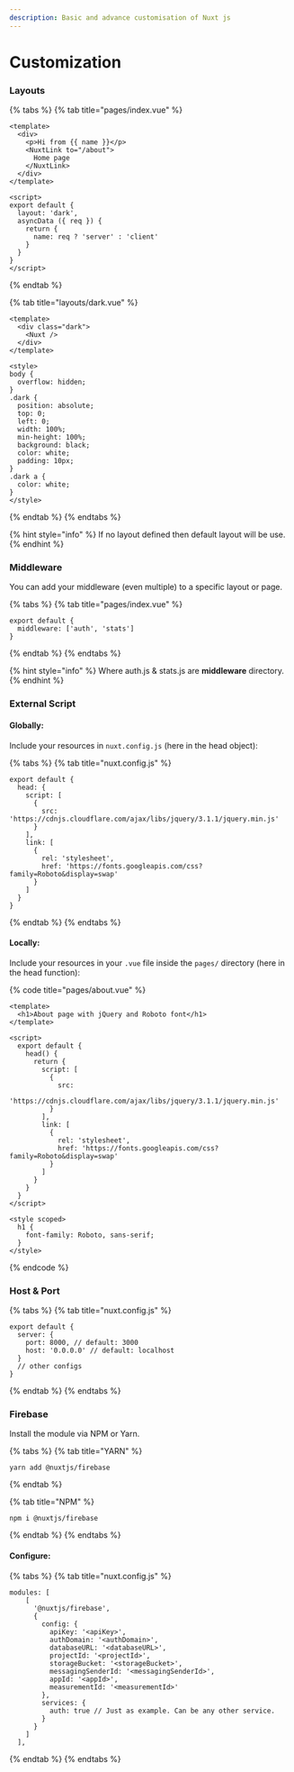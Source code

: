 ```yaml
---
description: Basic and advance customisation of Nuxt js
---
```


# Customization

### Layouts

{% tabs %}
{% tab title="pages/index.vue" %}
```text
<template>
  <div>
    <p>Hi from {{ name }}</p>
    <NuxtLink to="/about">
      Home page
    </NuxtLink>
  </div>
</template>

<script>
export default {
  layout: 'dark',
  asyncData ({ req }) {
    return {
      name: req ? 'server' : 'client'
    }
  }
}
</script>
```
{% endtab %}

{% tab title="layouts/dark.vue" %}
```
<template>
  <div class="dark">
    <Nuxt />
  </div>
</template>

<style>
body {
  overflow: hidden;
}
.dark {
  position: absolute;
  top: 0;
  left: 0;
  width: 100%;
  min-height: 100%;
  background: black;
  color: white;
  padding: 10px;
}
.dark a {
  color: white;
}
</style>
```
{% endtab %}
{% endtabs %}

{% hint style="info" %}
If no layout defined then default layout will be use.
{% endhint %}

### Middleware

You can add your middleware \(even multiple\) to a specific layout or page.

{% tabs %}
{% tab title="pages/index.vue" %}
```text
export default {
  middleware: ['auth', 'stats']
}
```
{% endtab %}
{% endtabs %}

{% hint style="info" %}
Where auth.js & stats.js are **middleware** directory.
{% endhint %}

### External Script

#### Globally:

Include your resources in `nuxt.config.js` \(here in the head object\):

{% tabs %}
{% tab title="nuxt.config.js" %}
```text
export default {
  head: {
    script: [
      {
        src: 'https://cdnjs.cloudflare.com/ajax/libs/jquery/3.1.1/jquery.min.js'
      }
    ],
    link: [
      {
        rel: 'stylesheet',
        href: 'https://fonts.googleapis.com/css?family=Roboto&display=swap'
      }
    ]
  }
}
```
{% endtab %}
{% endtabs %}

#### Locally:

Include your resources in your `.vue` file inside the `pages/` directory \(here in the head function\):

{% code title="pages/about.vue" %}
```text
<template>
  <h1>About page with jQuery and Roboto font</h1>
</template>

<script>
  export default {
    head() {
      return {
        script: [
          {
            src:
              'https://cdnjs.cloudflare.com/ajax/libs/jquery/3.1.1/jquery.min.js'
          }
        ],
        link: [
          {
            rel: 'stylesheet',
            href: 'https://fonts.googleapis.com/css?family=Roboto&display=swap'
          }
        ]
      }
    }
  }
</script>

<style scoped>
  h1 {
    font-family: Roboto, sans-serif;
  }
</style>
```
{% endcode %}

### Host & Port

{% tabs %}
{% tab title="nuxt.config.js" %}
```text
export default {
  server: {
    port: 8000, // default: 3000
    host: '0.0.0.0' // default: localhost
  }
  // other configs
}
```
{% endtab %}
{% endtabs %}

### Firebase

Install the module via NPM or Yarn.

{% tabs %}
{% tab title="YARN" %}
```text
yarn add @nuxtjs/firebase
```
{% endtab %}

{% tab title="NPM" %}
```
npm i @nuxtjs/firebase
```
{% endtab %}
{% endtabs %}

#### Configure:

{% tabs %}
{% tab title="nuxt.config.js" %}
```text
modules: [
    [
      '@nuxtjs/firebase',
      {
        config: {
          apiKey: '<apiKey>',
          authDomain: '<authDomain>',
          databaseURL: '<databaseURL>',
          projectId: '<projectId>',
          storageBucket: '<storageBucket>',
          messagingSenderId: '<messagingSenderId>',
          appId: '<appId>',
          measurementId: '<measurementId>'
        },
        services: {
          auth: true // Just as example. Can be any other service.
        }
      }
    ]
  ],
```
{% endtab %}
{% endtabs %}

